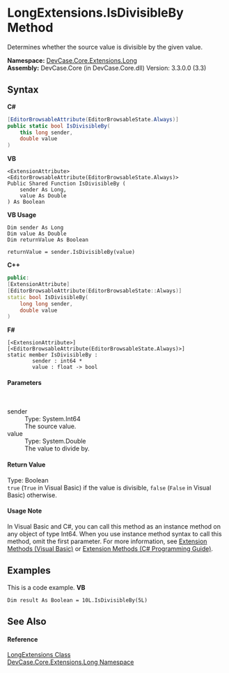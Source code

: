 # LongExtensions.IsDivisibleBy Method 
 

Determines whether the source value is divisible by the given value.

**Namespace:**&nbsp;<a href="N_DevCase_Core_Extensions_Long">DevCase.Core.Extensions.Long</a><br />**Assembly:**&nbsp;DevCase.Core (in DevCase.Core.dll) Version: 3.3.0.0 (3.3)

## Syntax

**C#**<br />
``` C#
[EditorBrowsableAttribute(EditorBrowsableState.Always)]
public static bool IsDivisibleBy(
	this long sender,
	double value
)
```

**VB**<br />
``` VB
<ExtensionAttribute>
<EditorBrowsableAttribute(EditorBrowsableState.Always)>
Public Shared Function IsDivisibleBy ( 
	sender As Long,
	value As Double
) As Boolean
```

**VB Usage**<br />
``` VB Usage
Dim sender As Long
Dim value As Double
Dim returnValue As Boolean

returnValue = sender.IsDivisibleBy(value)
```

**C++**<br />
``` C++
public:
[ExtensionAttribute]
[EditorBrowsableAttribute(EditorBrowsableState::Always)]
static bool IsDivisibleBy(
	long long sender, 
	double value
)
```

**F#**<br />
``` F#
[<ExtensionAttribute>]
[<EditorBrowsableAttribute(EditorBrowsableState.Always)>]
static member IsDivisibleBy : 
        sender : int64 * 
        value : float -> bool 

```


#### Parameters
&nbsp;<dl><dt>sender</dt><dd>Type: System.Int64<br />The source value.</dd><dt>value</dt><dd>Type: System.Double<br />The value to divide by.</dd></dl>

#### Return Value
Type: Boolean<br />`true` (`True` in Visual Basic) if the value is divisible, `false` (`False` in Visual Basic) otherwise.

#### Usage Note
In Visual Basic and C#, you can call this method as an instance method on any object of type Int64. When you use instance method syntax to call this method, omit the first parameter. For more information, see <a href="https://docs.microsoft.com/dotnet/visual-basic/programming-guide/language-features/procedures/extension-methods">Extension Methods (Visual Basic)</a> or <a href="https://docs.microsoft.com/dotnet/csharp/programming-guide/classes-and-structs/extension-methods">Extension Methods (C# Programming Guide)</a>.

## Examples
This is a code example. 
**VB**<br />
``` VB
Dim result As Boolean = 10L.IsDivisibleBy(5L)
```


## See Also


#### Reference
<a href="T_DevCase_Core_Extensions_Long_LongExtensions">LongExtensions Class</a><br /><a href="N_DevCase_Core_Extensions_Long">DevCase.Core.Extensions.Long Namespace</a><br />